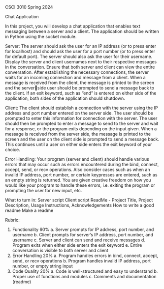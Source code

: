 CSCI 3010 
Spring 2024

Chat Application 

In this project, you will develop a chat application that enables text messaging between a server 
and a client. The application should be written in Python using the socket module. 

Server:
The server should ask the user for an IP address (or to press enter for localhost) and should ask 
the user for a port number (or to press enter for default port). The server should also ask the user 
for their username. Display the server and client usernames next to their respective messages in 
the conversation. Ensure that both server and client can view the entire conversation. 
After establishing the necessary connections, the server waits for an incoming connection and 
message from a client. 
When a message is received from the client, the message is printed to the screen and the serverside user should be prompted to send a message back to the client. If an exit keyword, such as 
“end” is entered on either side of the application, both sides of the application should shutdown. 

Client:
The client should establish a connection with the server using the IP address and port number 
entered on the server side. The user should be prompted to enter this information for connection 
with the server. 
The user should then be prompted to enter a message to send to the server and wait for a 
response, or the program exits depending on the input given. 
When a message is received from the server side, the message is printed to the screen and the 
user on the client side is prompted to send a message back. This continues until a user on either 
side enters the exit keyword of your choice. 

Error Handling:
Your program (server and client) should handle various errors that may occur such as errors 
encountered during the bind, connect, accept, send, or recv operations. Also consider cases such 
as when an invalid IP address, port number, or certain keypresses are entered, such as an empty 
string is returned. You are given creative freedom on how you would like your program to 
handle these errors, i.e. exiting the program or prompting the user for new input, etc.

What to turn in: 
Server script
Client script
ReadMe - Project Title, Project Description, Usage Instructions, Acknowledgements 
How to write a good readme
Make a readme


Rubric: 
1. Functionality 60%
a. Server prompts for IP address, port number, and username
b. Client prompts for server’s IP address, port number, and username
c. Server and client can send and receive messages
d. Program exits when either side enters the exit keyword
e. Entire conversation is visible to both server and client
2. Error Handling 20%
a. Program handles errors in bind, connect, accept, send, or recv operations
b. Program handles invalid IP address, port number, or empty string input
3. Code Quality 20%
a. Code is well-structured and easy to understand
b. Proper use of functions and modules
c. Comments and documentation (readme)